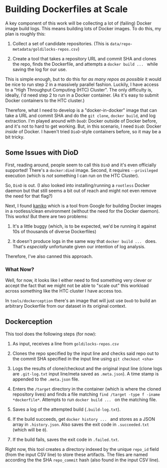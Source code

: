 # Building Dockerfiles at Scale

A key component of this work will be collecting a lot of (failing) Docker image build logs. This means building lots of Docker images. To do this, my plan is roughly this:

1. Collect a set of candidate repositories. (This is `data/repo-metadata/goldilocks-repos.csv`)

2. Create a tool that takes a repository URL and commit SHA and clones the repo, finds the Dockerfile, and attempts a `docker build ... ` while saving the log for our use.

This is simple enough, but to do this for _as many repos as possible_ it would be nice to run step 2 in a massively parallel fashion. Luckily, I have access to a "High Throughput Computing (HTC) Cluster". The only difficulty is, ideally, I'd need step 2 to run in a Docker container. (As it's easy to submit Docker containers to the HTC cluster.)

Therefore, what I need to develop is a "docker-in-docker" image that can take a URL and commit SHA and do the `git clone`, `docker build`, and log extraction. I'm played around with `DooD`: Docker outside of Docker before, and it's not to hard to get working. But, in this scenario, I need `DioD`: Docker _inside_ of Docker. I haven't tried `DioD`-style containers before, so it may be a bit tricky.

## Some Issues with DioD 

First, reading around, people seem to call this `DinD` and it's even officially supported! There's a `docker:dind` image. Second, it requires `--privileged` execution (which is _not_ something I can run on the HTC Cluster).

So, `DinD` is out. (I also looked into installing/running a `rootless` Docker daemon but that still seems a bit out of reach and might not even remove the need for that flag?)

Next, I found [kaniko](https://github.com/GoogleContainerTools/kaniko) which is a tool from Google for building Docker images in a rootless/clean environment (without the need for the Docker daemon). This works! But there are two problems:

1. It's a little buggy (which, is to be expected, we'd be running it against 10s of thousands of diverse Dockerfiles)

2. It doesn't produce logs in the same way that `docker build ... ` does. That's _especially_ unfortunate given our intention of log analysis.

Therefore, I've also canned this approach.

### What Now?

Well, for now, it looks like I either need to find something very clever or accept the fact that we might not be able to "scale out" this workload across something like the HTC cluster I have access too.

In `tools/dockerception` there's an image that will just use `DooD` to build an arbitrary Dockerfile from our dataset in its original context.


## Dockerception

This tool does the following steps (for now):

1. As input, receives a line from `goldilocks-repos.csv`

2. Clones the repo specified by the input line and checks said repo out to the commit SHA specified in the input line using `git checkout <sha>` 

3. Logs the results of clone/checkout and the original input line (clone logs are `.git-log.txt` input line/meta saved as `.meta.json`). A time stamp is appended to the `.meta.json` file.

4. Enters the `/target` directory in the container (which is where the cloned repository lives) and finds a file matching `find /target -type f -iname *dockerfile*`. Attempts to run `docker build ... ` on the matching file.

5. Saves a log of the attempted build (`.build-log.txt`).

6. If the build succeeds, get `docker history ... ` and stores as a JSON array in `.history.json`. Also saves the exit code in `.succeeded.txt` (which will be `0`).

7. If the build fails, saves the exit code in `.failed.txt`.
  
Right now, this tool creates a directory indexed by the unique `repo_id` field (from the input CSV line) to store these artifacts. The files are named according the the SHA `repo_commit` hash (also found in the input CSV line).



